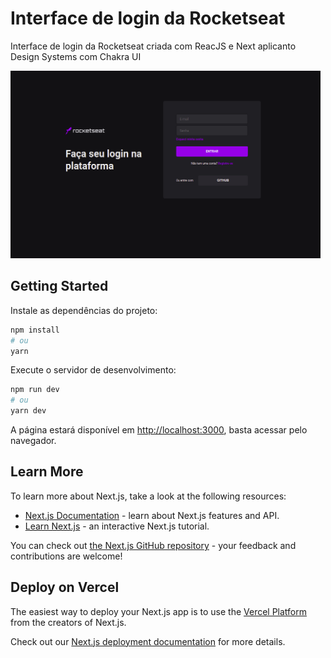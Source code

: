 <h1>Interface de login da Rocketseat</h1>
<p>Interface de login da Rocketseat criada com ReacJS e Next aplicanto Design Systems com Chakra UI</p>

  <img src="./github/preview.png" alt="demo-page" height="300">

## Getting Started

Instale as dependências do projeto:

```bash
npm install
# ou
yarn
```

Execute o servidor de desenvolvimento:

```bash
npm run dev
# ou
yarn dev
```

A página estará disponível em [http://localhost:3000](http://localhost:3000), basta acessar pelo navegador.

## Learn More

To learn more about Next.js, take a look at the following resources:

- [Next.js Documentation](https://nextjs.org/docs) - learn about Next.js features and API.
- [Learn Next.js](https://nextjs.org/learn) - an interactive Next.js tutorial.

You can check out [the Next.js GitHub repository](https://github.com/vercel/next.js/) - your feedback and contributions are welcome!

## Deploy on Vercel

The easiest way to deploy your Next.js app is to use the [Vercel Platform](https://vercel.com/import?utm_medium=default-template&filter=next.js&utm_source=create-next-app&utm_campaign=create-next-app-readme) from the creators of Next.js.

Check out our [Next.js deployment documentation](https://nextjs.org/docs/deployment) for more details.
